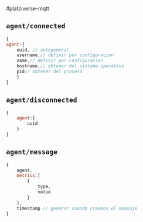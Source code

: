 #platziverse-mqtt

## `agent/connected`

```js
{
agent:{
    uuid, // autogenerar
    username,// definir por configuracion
    name,// definir por configuracion
    hostname,// obtener del sistema operativo
    pid// obtener del proceso
    }
}


```

## `agent/disconnected`
```js
{
    agent:{
        uuid
    }
}
```

## `agent/message`

```js
{
    agent,
    metrics:[
        {
            type,
            value
        }
    ],
    timestamp // generar cuando creamos el mensaje
}

```